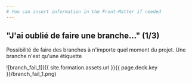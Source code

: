 ```yaml
---
# You can insert information in the Front-Matter if needed
---
```

## "J'ai oublié de faire une branche…" (1/3)


Possibilité de faire des branches à n'importe quel moment du projet. Une branche n'est qu'une étiquette


![branch_fail_1]({{ site.formation.assets.url }}{{ page.deck.key }}/branch_fail_1.png)
